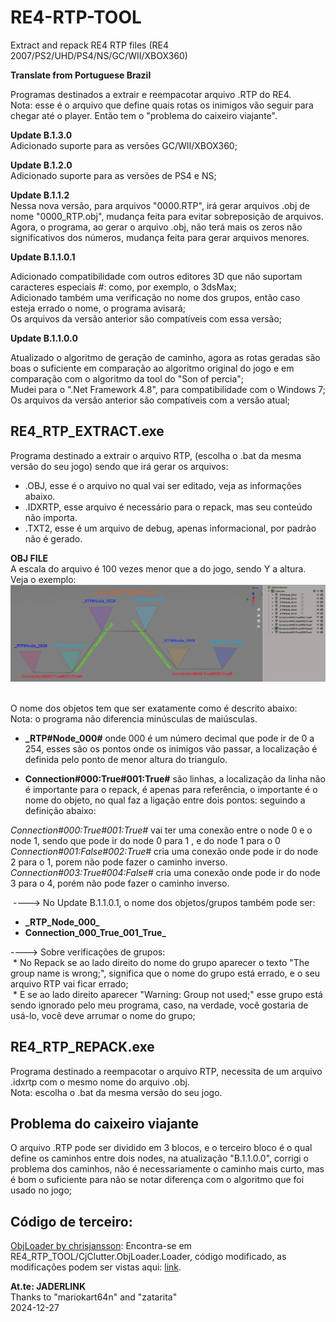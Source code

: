 # RE4-RTP-TOOL
Extract and repack RE4 RTP files (RE4 2007/PS2/UHD/PS4/NS/GC/WII/XBOX360)

**Translate from Portuguese Brazil**

Programas destinados a extrair e reempacotar arquivo .RTP do RE4.
<br>Nota: esse é o arquivo que define quais rotas os inimigos vão seguir para chegar até o player. Então tem o "problema do caixeiro viajante".

**Update B.1.3.0**
<br>Adicionado suporte para as versões GC/WII/XBOX360;

**Update B.1.2.0**
<br>Adicionado suporte para as versões de PS4 e NS;

**Update B.1.1.2**
<br>Nessa nova versão, para arquivos "0000.RTP", irá gerar arquivos .obj de nome "0000_RTP.obj", mudança feita para evitar sobreposição de arquivos.
<br>Agora, o programa, ao gerar o arquivo .obj, não terá mais os zeros não significativos dos números, mudança feita para gerar arquivos menores.

**Update B.1.1.0.1**

Adicionado compatibilidade com outros editores 3D que não suportam caracteres especiais #: como, por exemplo, o 3dsMax;
<br> Adicionado também uma verificação no nome dos grupos, então caso esteja errado o nome, o programa avisará;
<br> Os arquivos da versão anterior são compatíveis com essa versão;

**Update B.1.1.0.0**

Atualizado o algoritmo de geração de caminho, agora as rotas geradas são boas o suficiente em comparação ao algoritmo original do jogo e em comparação com o algoritmo da tool do "Son of percia";
<br> Mudei para o ".Net Framework 4.8", para compatibilidade com o Windows 7;
<br> Os arquivos da versão anterior são compatíveis com a versão atual;

## RE4_RTP_EXTRACT.exe

Programa destinado a extrair o arquivo RTP, (escolha o .bat da mesma versão do seu jogo) sendo que irá gerar os arquivos:

* .OBJ, esse é o arquivo no qual vai ser editado, veja as informações abaixo.
* .IDXRTP, esse arquivo é necessário para o repack, mas seu conteúdo não importa.
* .TXT2, esse é um arquivo de debug, apenas informacional, por padrão não é gerado.

**OBJ FILE**
<br>A escala do arquivo é 100 vezes menor que a do jogo, sendo Y a altura.
<br>Veja o exemplo:
<br>![exemplo](exemplo.png)

<br> O nome dos objetos tem que ser exatamente como é descrito abaixo:
<br> Nota: o programa não diferencia minúsculas de maiúsculas.

* **_RTP#Node_000#** onde 000 é um número decimal que pode ir de 0 a 254, esses são os pontos onde os inimigos vão passar, a localização é definida pelo ponto de menor altura do triangulo.

* **Connection#000:True#001:True#** são linhas, a localização da linha não é importante para o repack, é apenas para referência, o importante é o nome do objeto, no qual faz a ligação entre dois pontos: seguindo a definição abaixo:

*_Connection#000:True#001:True#_* vai ter uma conexão entre o node 0 e o node 1, sendo que pode ir do node 0 para 1 , e do node 1 para o 0
<br>*_Connection#001:False#002:True#_* cria uma conexão onde pode ir do node 2 para o 1, porem não pode fazer o caminho inverso.
<br>*_Connection#003:True#004:False#_* cria uma conexão onde pode ir do node 3 para o 4, porém não pode fazer o caminho inverso.

 ----> No Update B.1.1.0.1, o nome dos objetos/grupos também pode ser:
* **\_RTP\_Node\_000\_**
* **Connection\_000\_True\_001\_True\_**

 ----> Sobre verificações de grupos:
<br> * No Repack se ao lado direito do nome do grupo aparecer o texto "The group name is wrong;", significa que o nome do grupo está errado, e o seu arquivo RTP vai ficar errado;
<br> * E se ao lado direito aparecer "Warning: Group not used;" esse grupo está sendo ignorado pelo meu programa, caso, na verdade, você gostaria de usá-lo, você deve arrumar o nome do grupo;


## RE4_RTP_REPACK.exe

Programa destinado a reempacotar o arquivo RTP, necessita de um arquivo .idxrtp com o mesmo nome do arquivo .obj.
<br> Nota: escolha o .bat da mesma versão do seu jogo.

## Problema do caixeiro viajante

O arquivo .RTP pode ser dividido em 3 blocos, e o terceiro bloco é o qual define os caminhos entre dois nodes, na atualização "B.1.1.0.0", corrigi o problema dos caminhos, não é necessariamente o caminho mais curto, mas é bom o suficiente para não se notar diferença com o algoritmo que foi usado no jogo;

## Código de terceiro:

[ObjLoader by chrisjansson](https://github.com/chrisjansson/ObjLoader):
Encontra-se em RE4_RTP_TOOL/CjClutter.ObjLoader.Loader, código modificado, as modificações podem ser vistas aqui: [link](https://github.com/JADERLINK/ObjLoader).

**At.te: JADERLINK**
<br>Thanks to "mariokart64n" and "zatarita"
<br>2024-12-27